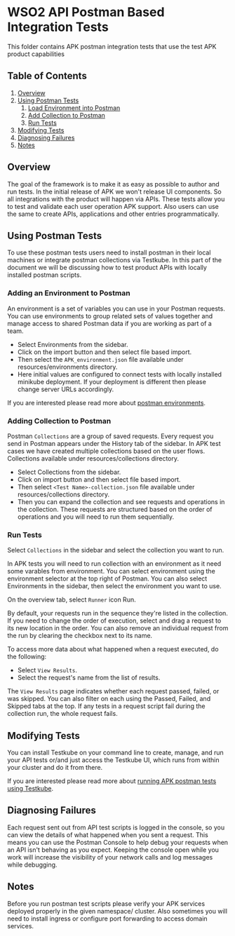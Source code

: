 # WSO2 API Postman Based Integration Tests

This folder contains APK postman integration tests that use the test APK product capabilities

## Table of Contents

1. [Overview](#overview)
1. [Using Postman Tests](#using-postman-tests)
    1. [Load Environment into Postman](#adding-an-environment-to-postman)
    1. [Add Collection to Postman](#add-collection-to-postman)
    1. [Run Tests](#run-tests)
1. [Modifying Tests](#modifying-tests)
1. [Diagnosing Failures](#diagnosing-failures)
1. [Notes](#notes)

## Overview

The goal of the framework is to make it as easy as possible to author and run tests. In the initial release of APK we won't release UI components. So all integrations with the product will happen via APIs. These tests allow you to test and validate each user operation APK support. Also users can use the same to create APIs, applications and other entries programmatically.


## Using Postman Tests

To use these postman tests users need to install postman in their local machines or integrate postman collections via Testkube. In this part of the document we will be discussing how to test product APIs with locally installed postman scripts.

### Adding an Environment to Postman

An environment is a set of variables you can use in your Postman requests. You can use environments to group related sets of values together and manage access to shared Postman data if you are working as part of a team.

* Select Environments from the sidebar.
* Click on the import button and then select file based import.
* Then select the `APK_environment.json` file available under resources/environments directory.
* Here initial values are configured to connect tests with locally installed minikube deployment. If your deployment is different then please change server URLs accordingly.


If you are interested please read more about 
[postman environments](https://learning.postman.com/docs/sending-requests/managing-environments/).


### Adding Collection to Postman

Postman `Collections` are a group of saved requests. Every request you send in Postman appears under the History tab of the sidebar. In APK test cases we have created multiple collections based on the user flows. Collections available under resources/collections directory.


* Select Collections from the sidebar.
* Click on import button and then select file based import. 
* Then select `<Test Name>-collection.json` file available under resources/collections directory.
* Then you can expand the collection and see requests and operations in the collection. These requests are structured based on the order of operations and you will need to run them sequentially.


### Run Tests
Select `Collections` in the sidebar and select the collection you want to run.

In APK tests you will need to run collection  with an environment as it need some varables from environment. You can select environment using the environment selector at the top right of Postman. You can also select Environments in the sidebar, then select the environment you want to use.

On the overview tab, select `Runner` icon Run.

By default, your requests run in the sequence they're listed in the collection. If you need to change the order of execution, select and drag a request to its new location in the order. You can also remove an individual request from the run by clearing the checkbox next to its name.

To access more data about what happened when a request executed, do the following:
* Select `View Results`.
* Select the request's name from the list of results.

The `View Results` page indicates whether each request passed, failed, or was skipped. You can also filter on each using the Passed, Failed, and Skipped tabs at the top. If any tests in a request script fail during the collection run, the whole request fails.


## Modifying Tests
You can install Testkube on your command line to create, manage, and run your API tests or/and just access the Testkube UI, which runs from within your cluster and do it from there.


If you are interested please read more about 
[running APK postman tests using Testkube](https://testkube.io/blog/api-testing-in-kubernetes-with-postman).



## Diagnosing Failures
Each request sent out from API test scripts is logged in the console, so you can view the details of what happened when you sent a request. This means you can use the Postman Console to help debug your requests when an API isn't behaving as you expect. Keeping the console open while you work will increase the visibility of your network calls and log messages while debugging.


## Notes
Before you run postman test scripts please verify your APK services deployed properly in the given namespace/ cluster. Also sometimes you will need to install ingress or configure port forwarding to access domain services.